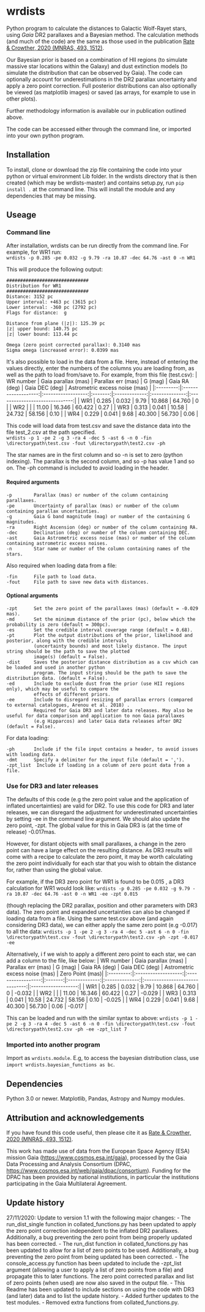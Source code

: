 # wrdists
Python program to calculate the distances to Galactic Wolf-Rayet stars, using *Gaia* DR2 parallaxes and a Bayesian method. The calculation methods (and much of the code) are the same as those used in the publication [Rate & Crowther, 2020 (MNRAS, 493, 1512)](https://ui.adsabs.harvard.edu/abs/2020MNRAS.493.1512R/abstract). 

Our Bayesian prior is based on a combination of HII regions (to simulate massive star locations within the Galaxy) and dust extinction models (to simulate the distribution that can be observed by Gaia). The code can optionally account for underestimations in the DR2 parallax uncertainty and apply a zero point correction. Full posterior distributions can also optionally be viewed (as matplotlib images) or saved (as arrays, for example to use in other plots).

Further methodology information is available our in publication outlined above.

The code can be accessed either through the command line, or imported into your own python program.

## Installation

To install, clone or download the zip file containing the code into your python or virtual environment Lib folder. In the wrdists directory that is then created (which may be wrdists-master) and contains setup.py, run
```pip install .```
at the command line. This will install the module and any dependencies that may be missing. 

## Useage

### Command line

After installation, wrdists can be run directly from the command line. For example, for WR1 run:  
```wrdists -p 0.285 -pe 0.032 -g 9.79 -ra 10.87 -dec 64.76 -ast 0 -n WR1```

This will produce the following output:
```
############################## 
Distribution for WR1 
############################## 
Distance: 3152 pc 
Upper interval: +463 pc (3615 pc) 
Lower interval: -360 pc (2792 pc) 
Flags for distance:  g 

Distance from plane (|z|): 125.39 pc 
|z| upper bound: 140.75 pc 
|z| lower bound: 113.44 pc 

Omega (zero point corrected parallax): 0.3140 mas 
Sigma omega (increased error): 0.0399 mas 
```

It's also possible to load in the data from a file. Here, instead of entering the values directly, enter the numbers of the columns you are loading from, as well as the path to load from/save to. For example, from this file (test.csv):
| WR number | Gaia parallax (mas) | Parallax err (mas) | G (mag) | Gaia RA (deg) | Gaia DEC (deg) | Astrometric excess noise (mas) |
|:---------:|:-------------------:|:------------------:|:-------:|:-------------:|:--------------:|:------------------------------:|
| WR1       | 0.285               | 0.032              | 9.79    | 10.868        |  64.760        |            0                   |
| WR2       |                     |                    | 11.00   | 16.346        |  60.422        |           0.27                 |
| WR3       | 0.313               | 0.041              | 10.58   | 24.732        |  58.156        |           0.10                 |
| WR4       | 0.229               | 0.041              | 9.68    | 40.300        |  56.730        |           0.06                 |

This code will load data from test.csv and save the distance data into the file test_2.csv at the path specified.  
```wrdists -p 1 -pe 2 -g 3 -ra 4 -dec 5 -ast 6 -n 0 -fin \directorypath\test.csv -fout \directorypath\test2.csv -ph``` 

The star names are in the first column and so -n is set to zero (python indexing). The parallax is the second column, and so -p has value 1 and so on. 
The -ph command is included to avoid  loading in the header.

#### Required arguments
```
-p        Parallax (mas) or number of the column containing parallaxes.
-pe       Uncertainty of parallax (mas) or number of the column containing parallax uncertainties.
-g        Gaia G band magnitude (mag) or number of the containing G magnitudes.
-ra       Right Ascension (deg) or number of the column containing RA.
-dec      Declination (deg) or number of the column containing DEC.
-ast      Gaia Astrometric excess noise (mas) or number of the column containing astrometric excess noises.
-n        Star name or number of the column containing names of the stars.
```
Also required when loading data from a file:
```
-fin      File path to load data.
-fout     File path to save new data with distances. 
```

#### Optional arguments
```
-zpt      Set the zero point of the parallaxes (mas) (default = -0.029 mas).
-md       Set the minimum distance of the prior (pc), below which the probability is zero (default = 300pc). 
-es       Set the credible interval coverage range (default = 0.68). 
-pt       Plot the output distributions of the prior, likelihood and posterior, along with the credible intervals 
          (uncertainty bounds) and most likely distance. The input string should be the path to save the plotted 
          image(s) (default = False). 
-dist     Saves the posterior distance distribution as a csv which can be loaded and used in another python 
          program. The input string should be the path to save the distribution data. (default = False). 
-ed       Include to exclude dust from the prior (use HII regions only), which may be useful to compare the 
          effects of different priors. 
-ee       Include to disregard resizing of parallax errors (compared to external catalogues, Arenou et al. 2018) . 
          Required for Gaia DR3 and later data releases. May also be useful for data comparison and application to non Gaia parallaxes 
          (e.g Hipparcos) and later Gaia data releases after DR2 (default = False).
```
For data loading: 
```
-ph       Include if the file input contains a header, to avoid issues with loading data. 
-dmt      Specify a delimiter for the input file (default = ',').
-zpt_list  Include if loading in a column of zero point data from a file.
```

### Use for DR3 and later releases

The defaults of this code (e.g the zero point value and the application of inflated uncertainties) are valid for DR2. To use this code for DR3 and later releases, 
we can disregard the adjustment for underestimated uncertainties by setting -ee  in the command line argument. We should also update the zero point, -zpt.
The global value for this in Gaia DR3 is (at the time of release) -0.017mas.

However, for distant objects with small parallaxes,  a change in the zero point can have a large effect on the resulting distance. As DR3 results will come with a recipe to 
calculate the zero point,  it may be worth calculating the zero point individually for each star that you wish to obtain the distance for, rather than using the global value. 
 
For example, if the DR3 zero point for WR1 is found to be 0.015 , a DR3 calculation for WR1 would look like: 
```wrdists -p 0.285 -pe 0.032 -g 9.79 -ra 10.87 -dec 64.76 -ast 0 -n WR1 -ee -zpt 0.015``` 
 
(though replacing the DR2  parallax, position and other parameters with DR3 data).  The zero point and expanded uncertainties can also be changed if 
loading data from a file. Using the same test.csv above (and again considering DR3 data), we can either apply the same zero point (e.g -0.017) to all the data:
```wrdists -p 1 -pe 2 -g 3 -ra 4 -dec 5 -ast 6 -n 0 -fin \directorypath\test.csv -fout \directorypath\test2.csv -ph -zpt -0.017 -ee```

Alternatively, i f we wish to apply a different zero point to each star,  we can add a column to the file, like below:
| WR number | Gaia parallax (mas) | Parallax err (mas) | G (mag) | Gaia RA (deg) | Gaia DEC (deg) | Astrometric excess noise (mas) | Zero Point (mas)|
|:---------:|:-------------------:|:------------------:|:-------:|:-------------:|:--------------:|:------------------------------:|:-------------------:|
| WR1       | 0.285               | 0.032              | 9.79    | 10.868        |  64.760        |            0                   | -0.032             |
| WR2       |                     |                    | 11.00   | 16.346        |  60.422        |           0.27                 | -0.029             |
| WR3       | 0.313               | 0.041              | 10.58   | 24.732        |  58.156        |           0.10                 | -0.025             |
| WR4       | 0.229               | 0.041              | 9.68    | 40.300        |  56.730        |           0.06                 | -0.017             |

This can be loaded and run with the similar syntax to above: 
```wrdists -p 1 -pe 2 -g 3 -ra 4 -dec 5 -ast 6 -n 0 -fin \directorypath\test.csv -fout \directorypath\test2.csv -ph -ee -zpt_list 7``` 

### Imported into another program

Import as ```wrdists.module```. E.g, to access the bayesian distribution class, use ```import wrdists.bayesian_functions as bc```.

## Dependencies

Python 3.0 or newer. Matplotlib, Pandas, Astropy and Numpy modules.

## Attribution and acknowledgements

If you have found this code useful, then please cite it as [Rate & Crowther, 2020 (MNRAS, 493, 1512)](https://ui.adsabs.harvard.edu/abs/2020MNRAS.493.1512R/abstract).

This work has made use of data from the European Space Agency (ESA) mission Gaia (https://www.cosmos.esa.int/gaia), processed by the Gaia Data Processing and Analysis Consortium (DPAC, https://www.cosmos.esa.int/web/gaia/dpac/consortium). Funding for the DPAC has been provided by national institutions, in particular the institutions participating in the Gaia Multilateral Agreement.

## Update history

27/11/2020: Update to version 1.1 with the following major changes: 
                     - The run_dist_single function in collated_functions.py has been updated to apply the zero point correction independent to the inflated DR2 parallaxes.
                       Additionally, a bug preventing the zero point from being properly updated has been corrected. 
                     - The run_dist function in collated_functions.py has been updated to allow for a list of zero points to be used. Additionally, a bug preventing the zero point 
                        from being updated has been corrected. 
                     - The console_access.py function has been updated to include the  -zpt_list argument (allowing a user to apply a list of zero points from a file) and propagate
                        this to later functions. The zero point corrected parallax and list of zero points (when used) are now also saved in the output file. 
                     - This Readme has been updated to include sections on using the code with DR3 (and later) data and to list the update history. 
                     - Added further updates to the test modules. 
                     - Removed extra functions from collated_functions.py. 
                        
